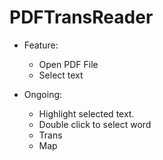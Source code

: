 # PDFTransReader
- Feature:
  - Open PDF File
  - Select text 
  
- Ongoing:
  - Highlight selected text.
  - Double click to select word
  - Trans
  - Map 